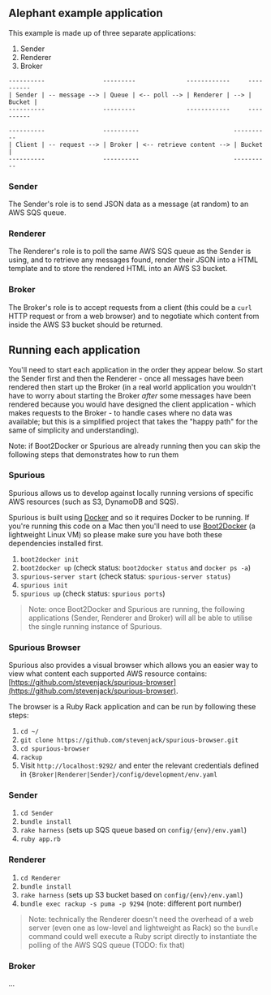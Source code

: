 ## Alephant example application

This example is made up of three separate applications:

1. Sender
2. Renderer
3. Broker

```
----------                ---------              ------------     ----------
| Sender | -- message --> | Queue | <-- poll --> | Renderer | --> | Bucket |
----------                ---------              ------------     ----------

----------                ----------                          ----------
| Client | -- request --> | Broker | <-- retrieve content --> | Bucket |
----------                ----------                          ----------
```

### Sender

The Sender's role is to send JSON data as a message (at random) to an AWS SQS queue.

### Renderer

The Renderer's role is to poll the same AWS SQS queue as the Sender is using, and to retrieve any messages found, render their JSON into a HTML template and to store the rendered HTML into an AWS S3 bucket.

### Broker

The Broker's role is to accept requests from a client (this could be a `curl` HTTP request or from a web browser) and to negotiate which content from inside the AWS S3 bucket should be returned.

## Running each application

You'll need to start each application in the order they appear below. So start the Sender first and then the Renderer - once all messages have been rendered then start up the Broker (in a real world application you wouldn't have to worry about starting the Broker *after* some messages have been rendered because you would have designed the client application - which makes requests to the Broker - to handle cases where no data was available; but this is a simplified project that takes the "happy path" for the same of simplicity and understanding).

Note: if Boot2Docker or Spurious are already running then you can skip the following steps that demonstrates how to run them

### Spurious

Spurious allows us to develop against locally running versions of specific AWS resources (such as S3, DynamoDB and SQS).

Spurious is built using [Docker](https://www.docker.com/) and so it requires Docker to be running. If you're running this code on a Mac then you'll need to use [Boot2Docker](http://boot2docker.io/) (a lightweight Linux VM) so please make sure you have both these dependencies installed first.

1. `boot2docker init`
2. `boot2docker up` (check status: `boot2docker status` and `docker ps -a`)
3. `spurious-server start` (check status: `spurious-server status`)
4. `spurious init`
5. `spurious up` (check status: `spurious ports`)

> Note: once Boot2Docker and Spurious are running, the following applications (Sender, Renderer and Broker) will all be able to utilise the single running instance of Spurious.

### Spurious Browser

Spurious also provides a visual browser which allows you an easier way to view what content each supported AWS resource contains: [https://github.com/stevenjack/spurious-browser](https://github.com/stevenjack/spurious-browser).

The browser is a Ruby Rack application and can be run by following these steps:

1. `cd ~/`
2. `git clone https://github.com/stevenjack/spurious-browser.git`
3. `cd spurious-browser`
4. `rackup`
5. Visit `http://localhost:9292/` and enter the relevant credentials defined in `{Broker|Renderer|Sender}/config/development/env.yaml`

### Sender

1. `cd Sender`
2. `bundle install`
3. `rake harness` (sets up SQS queue based on `config/{env}/env.yaml`)
4. `ruby app.rb`

### Renderer

1. `cd Renderer`
2. `bundle install`
3. `rake harness` (sets up S3 bucket based on `config/{env}/env.yaml`)
4. `bundle exec rackup -s puma -p 9294` (note: different port number)

> Note: technically the Renderer doesn't need the overhead of a web server (even one as low-level and lightweight as Rack) so the `bundle` command could well execute a Ruby script directly to instantiate the polling of the AWS SQS queue (TODO: fix that)

### Broker

...
